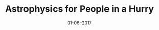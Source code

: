 ---
title: Astrophysics for People in a Hurry

date: 01-06-2017

details:
  attribution: 'Neil deGrasse Tyson'
  link:
---